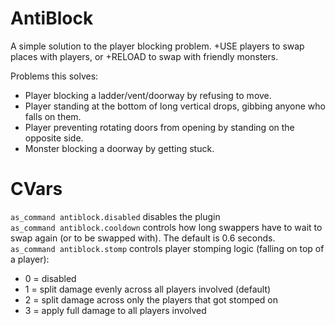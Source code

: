 # AntiBlock
A simple solution to the player blocking problem. +USE players to swap places with players, or +RELOAD to swap with friendly monsters.

Problems this solves:
- Player blocking a ladder/vent/doorway by refusing to move.
- Player standing at the bottom of long vertical drops, gibbing anyone who falls on them.
- Player preventing rotating doors from opening by standing on the opposite side.
- Monster blocking a doorway by getting stuck.

# CVars 
`as_command antiblock.disabled` disables the plugin  
`as_command antiblock.cooldown` controls how long swappers have to wait to swap again (or to be swapped with). The default is 0.6 seconds.   
`as_command antiblock.stomp` controls player stomping logic (falling on top of a player):  
- 0 = disabled 
- 1 = split damage evenly across all players involved (default)
- 2 = split damage across only the players that got stomped on  
- 3 = apply full damage to all players involved
